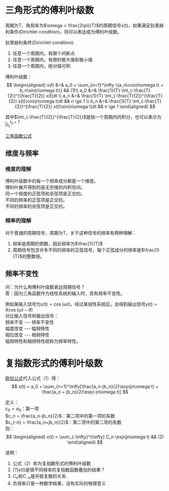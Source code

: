 # 三角形式的傅利叶级数

周期为T、角频率为$\omega = \frac{2\pi}{T}$的周期信号x(t)，如果满足狄里赫利条件(Dirichlet condition)，则可以表达成为傅利叶级数。  

狄里赫利条件(Dirichlet condition):  
1. 任意一个周期内，有限个间断点  
2. 任意一个周期内，有限的极大值和极小值  
3. 任意一个周期内，绝对值可积  

傅利叶级数：  
$$
\begin{aligned}
x(t) &=& a_0 + \sum_{n=1}^\infty \{a_n\cos(n\omega t) + b_n\sin(n\omega t)\}   &&   (1)\\
a_0 &=& \frac{1}{T} \int_{-\frac{T}{2}}^{\frac{T}{2}} x(t)dt   \\
a_n &=& \frac{1}{T} \int_{-\frac{T}{2}}^{\frac{T}{2}} x(t)\cos(n\omega t)dt   &&  n \ge 1   \\
b_n &=& \frac{1}{T} \int_{-\frac{T}{2}}^{\frac{T}{2}} x(t)\sin(n\omega t)dt   &&  n \ge 1 
\end{aligned}
$$

其中$\int_{-\frac{T}{2}}^{\frac{T}{2}}$是指一个周期内的积分，也可以表示为$\int_{t_0}^{t_0+T}$  

[三角函数公式](https://windmissing.github.io/mathematics_basic_for_ML/Mathematics/Formula/trigonometric.html)

## 维度与频率

### 维度的理解

傅利叶级数中的每一个频率成分都是一个维度。  
傅利叶展开得到的是无穷维的内积空间。  
同一个频度的正弦项和余弦项是正交的。  
不同的频率的正弦项是正交的。  
不同的频率的余弦项是正交的。  

### 频率的理解

对于普通的周期信号，周期为T，关于这种信号的频率有两种理解：  
1. 频率是周期的倒数，因此频率为$\frac{1}{T}$  
2. 周期信号包含许多不同的频率的正弦信号，每个正弦成分的频率是$\frac{1}{T}$的整数倍。  

## 频率不变性

问：为什么用傅利叶级数表达周期信号？  
答：因为三角函数作为线性系统的输入时，具有频率不变性。  

例如某输入信号为$x(t) = \cos (\omega t)$，经过某线性系统后，会得到输出信号$y(t) = A \cos(\omega t - \theta)$  
对比输入信号和输出信号：  
频率不变 --- 频率不变性  
幅度改变 --- 幅频特性   
相位改变 --- 相频特性  
幅频特性和相频特性统称为频率特性。  

# 复指数形式的傅利叶级数

[欧拉公式](https://windmissing.github.io/mathematics_basic_for_ML/Mathematics/Formula/euler.html)代入公式（1）得：  
$$
x(t) = a_0 + \sum_{n=1}^\infty[\frac{a_n-jb_n}{2}\exp(jn\omega t) + \frac{a_n + jb_n}{2}\exp(-jn\omega t)]
$$

定义：  
$c_0 = a_0$：第一项  
$c_n = \frac{a_n-jb_n}{2}$：第二项中的第一项的系数  
$c_{-n} = \frac{a_n+jb_n}{2}$：第二项中的第二项的系数    
则：  
$$
\begin{aligned}
x(t) = \sum_{-\infty}^{\infty} C_n \exp(jn\omega t)  && (2)
\end{aligned}
$$

说明：  
1. 公式（2）称为复指数形式的傅利叶级数  
2. [?]x(t)是很不同频率的复指数函数叠加的结果？  
3. $C_n$和$C_{-n}$是共轭复数的关系  
4. 负频率只是一种数学结果，没有实际的物理意义  
